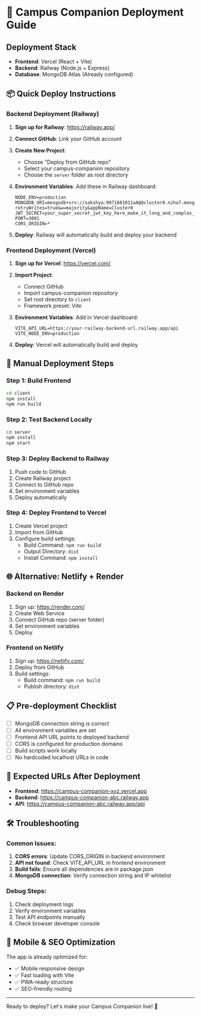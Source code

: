 # 🚀 Campus Companion Deployment Guide

## Deployment Stack
- **Frontend**: Vercel (React + Vite)
- **Backend**: Railway (Node.js + Express)
- **Database**: MongoDB Atlas (Already configured)

## 📦 Quick Deploy Instructions

### Backend Deployment (Railway)

1. **Sign up for Railway**: https://railway.app/
2. **Connect GitHub**: Link your GitHub account
3. **Create New Project**: 
   - Choose "Deploy from GitHub repo"
   - Select your campus-companion repository
   - Choose the `server` folder as root directory

4. **Environment Variables**: Add these in Railway dashboard:
   ```
   NODE_ENV=production
   MONGODB_URI=mongodb+srv://sakshya:9971881011aA@@cluster0.nzha7.mongodb.net/?retryWrites=true&w=majority&appName=Cluster0
   JWT_SECRET=your_super_secret_jwt_key_here_make_it_long_and_complex_production_2024
   PORT=3001
   CORS_ORIGIN=*
   ```

5. **Deploy**: Railway will automatically build and deploy your backend

### Frontend Deployment (Vercel)

1. **Sign up for Vercel**: https://vercel.com/
2. **Import Project**: 
   - Connect GitHub
   - Import campus-companion repository
   - Set root directory to `client`
   - Framework preset: Vite

3. **Environment Variables**: Add in Vercel dashboard:
   ```
   VITE_API_URL=https://your-railway-backend-url.railway.app/api
   VITE_NODE_ENV=production
   ```

4. **Deploy**: Vercel will automatically build and deploy

## 🔧 Manual Deployment Steps

### Step 1: Build Frontend
```bash
cd client
npm install
npm run build
```

### Step 2: Test Backend Locally
```bash
cd server
npm install
npm start
```

### Step 3: Deploy Backend to Railway

1. Push code to GitHub
2. Create Railway project
3. Connect to GitHub repo
4. Set environment variables
5. Deploy automatically

### Step 4: Deploy Frontend to Vercel

1. Create Vercel project
2. Import from GitHub
3. Configure build settings:
   - Build Command: `npm run build`
   - Output Directory: `dist`
   - Install Command: `npm install`

## 🌐 Alternative: Netlify + Render

### Backend on Render
1. Sign up: https://render.com/
2. Create Web Service
3. Connect GitHub repo (server folder)
4. Set environment variables
5. Deploy

### Frontend on Netlify
1. Sign up: https://netlify.com/
2. Deploy from GitHub
3. Build settings:
   - Build command: `npm run build`
   - Publish directory: `dist`

## 📋 Pre-deployment Checklist

- [ ] MongoDB connection string is correct
- [ ] All environment variables are set
- [ ] Frontend API URL points to deployed backend
- [ ] CORS is configured for production domains
- [ ] Build scripts work locally
- [ ] No hardcoded localhost URLs in code

## 🔗 Expected URLs After Deployment

- **Frontend**: https://campus-companion-xyz.vercel.app
- **Backend**: https://campus-companion-abc.railway.app
- **API**: https://campus-companion-abc.railway.app/api

## 🛠️ Troubleshooting

### Common Issues:
1. **CORS errors**: Update CORS_ORIGIN in backend environment
2. **API not found**: Check VITE_API_URL in frontend environment
3. **Build fails**: Ensure all dependencies are in package.json
4. **MongoDB connection**: Verify connection string and IP whitelist

### Debug Steps:
1. Check deployment logs
2. Verify environment variables
3. Test API endpoints manually
4. Check browser developer console

## 📱 Mobile & SEO Optimization

The app is already optimized for:
- ✅ Mobile responsive design
- ✅ Fast loading with Vite
- ✅ PWA-ready structure
- ✅ SEO-friendly routing

---

Ready to deploy? Let's make your Campus Companion live! 🚀